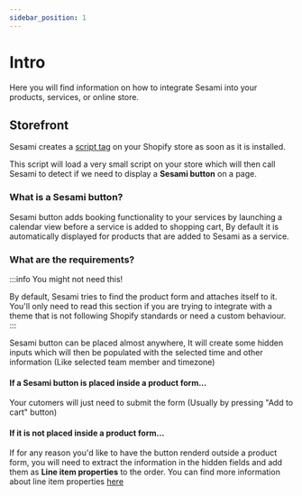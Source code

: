 ```yaml
---
sidebar_position: 1
---
```


# Intro

Here you will find information on how to integrate Sesami into your products, services, or online store.

## Storefront

Sesami creates a [script tag](https://shopify.dev/docs/admin-api/rest/reference/online-store/scripttag) on your Shopify store as soon as it is installed.

This script will load a very small script on your store which will then call Sesami to detect if we need to display a **Sesami button** on a page.

### What is a Sesami button?

Sesami button adds booking functionality to your services by launching a calendar view before a service is added to shopping cart, By default it is automatically displayed for products that are added to Sesami as a service.


### What are the requirements?

:::info You might not need this!

By default, Sesami tries to find the product form and attaches itself to it. You'll only need to read this section if you are trying to integrate with a theme that is not following Shopify standards or need a custom behaviour.
:::

Sesami button can be placed almost anywhere, It will create some hidden inputs which will then be populated with the selected time and other information (Like selected team member and timezone)


#### If a Sesami button is placed inside a product form...

Your cutomers will just need to submit the form (Usually by pressing "Add to cart" button)

#### If it is not placed inside a product form...

If for any reason you'd like to have the button renderd outside a product form, you will need to extract the information in the hidden fields and add them as **Line item properties** to the order.
You can find more information about line item properties [here](https://shopify.dev/docs/themes/liquid/reference/objects/line_item#line_item-properties)
